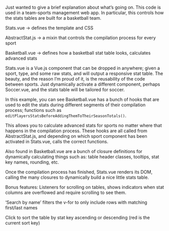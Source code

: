 Just wanted to give a brief explanation about what’s going on. This code is used in a team-sports management web app. In particular, this controls how the stats tables are built for a basketball team.

Stats.vue -> defines the template and CSS

AbstractStat.js -> a mixin that controls the compilation process for every sport

Basketball.vue -> defines how a basketball stat table looks, calculates advanced stats

Stats.vue is a Vue.js component that can be dropped in anywhere; given a sport, type, and some raw stats, and will output a responsive stat table. The beauty, and the reason I’m proud of it, is the reusability of the code between sports. Just dynamically activate a different component, perhaps Soccer.vue, and the stats table will be tailored for soccer.

In this example, you can see Basketball.vue has a bunch of hooks that are used to edit the stats during different segments of their compilation process; functions such as `editPlayersStatsBeforeAddingThemToTheirSeasonTotals()`. 

This allows you to calculate advanced stats for sports no matter where that happens in the compilation process. These hooks are all called from AbstractStat.js, and depending on which sport component has been activated in Stats.vue, calls the correct functions.

Also found in Basketball.vue are a bunch of closure definitions for dynamically calculating things such as: table header classes, tooltips, stat key names, rounding, etc.

Once the compilation process has finished, Stats.vue renders its DOM, calling the many closures to dynamically build a nice little stats table.


Bonus features:
Listeners for scrolling on tables, shows indicators when stat columns are overflowed and require scrolling to see them.

‘Search by name’ filters the v-for to only include rows with matching first/last names

Click to sort the table by stat key ascending or descending (red is the current sort key)